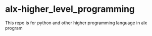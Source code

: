 # alx-higher_level_programming
This repo is for python and other higher programming language in alx program
